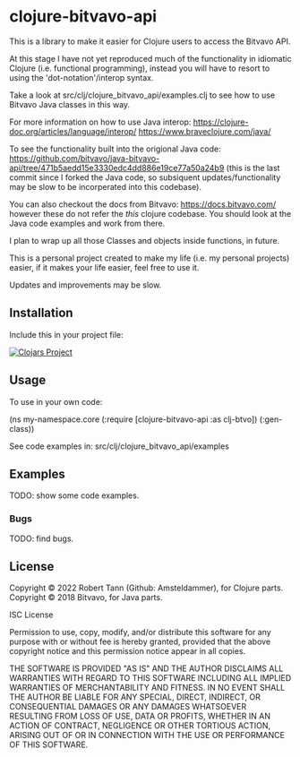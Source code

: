 # clojure-bitvavo-api

This is a library to make it easier for Clojure users to access the Bitvavo API.

At this stage I have not yet reproduced much of the functionality in idiomatic Clojure 
(i.e. functional programming), instead you will have to resort to using the 'dot-notation'/interop syntax.

Take a look at src/clj/clojure_bitvavo_api/examples.clj to see how to use Bitvavo Java classes in this way.

For more information on how to use Java interop:
https://clojure-doc.org/articles/language/interop/
https://www.braveclojure.com/java/

To see the functionality built into the origional Java code:
https://github.com/bitvavo/java-bitvavo-api/tree/471b5aedd15e3330edc4dd886e19ce77a50a24b9
(this is the last commit since I forked the Java code, so subsiquent updates/functionality may be slow to be incorperated into this codebase).

You can also checkout the docs from Bitvavo:
https://docs.bitvavo.com/
however these do not refer the *this* clojure codebase. You should look at the Java code examples and work from there.

I plan to wrap up all those Classes and objects inside functions, in future.

This is a personal project created to make my life (i.e. my personal projects) easier, if it makes your life easier, feel free to use it.

Updates and improvements may be slow.


## Installation

Include this in your project file:

[![Clojars Project](https://img.shields.io/clojars/v/org.clojars.amsteldammer/clojure-bitvavo-api.svg)](https://clojars.org/org.clojars.amsteldammer/clojure-bitvavo-api)


## Usage

To use in your own code:

(ns my-namespace.core
  (:require [clojure-bitvavo-api :as clj-btvo])
  (:gen-class))

See code examples in: src/clj/clojure_bitvavo_api/examples

## Examples

TODO: show some code examples.

### Bugs
TODO: find bugs.



## License

Copyright © 2022 Robert Tann (Github: Amsteldammer), for Clojure parts.
Copyright © 2018 Bitvavo, for Java parts.

ISC License

Permission to use, copy, modify, and/or distribute this software for any
purpose with or without fee is hereby granted, provided that the above
copyright notice and this permission notice appear in all copies.

THE SOFTWARE IS PROVIDED "AS IS" AND THE AUTHOR DISCLAIMS ALL WARRANTIES
WITH REGARD TO THIS SOFTWARE INCLUDING ALL IMPLIED WARRANTIES OF
MERCHANTABILITY AND FITNESS. IN NO EVENT SHALL THE AUTHOR BE LIABLE FOR
ANY SPECIAL, DIRECT, INDIRECT, OR CONSEQUENTIAL DAMAGES OR ANY DAMAGES
WHATSOEVER RESULTING FROM LOSS OF USE, DATA OR PROFITS, WHETHER IN AN
ACTION OF CONTRACT, NEGLIGENCE OR OTHER TORTIOUS ACTION, ARISING OUT OF
OR IN CONNECTION WITH THE USE OR PERFORMANCE OF THIS SOFTWARE.

